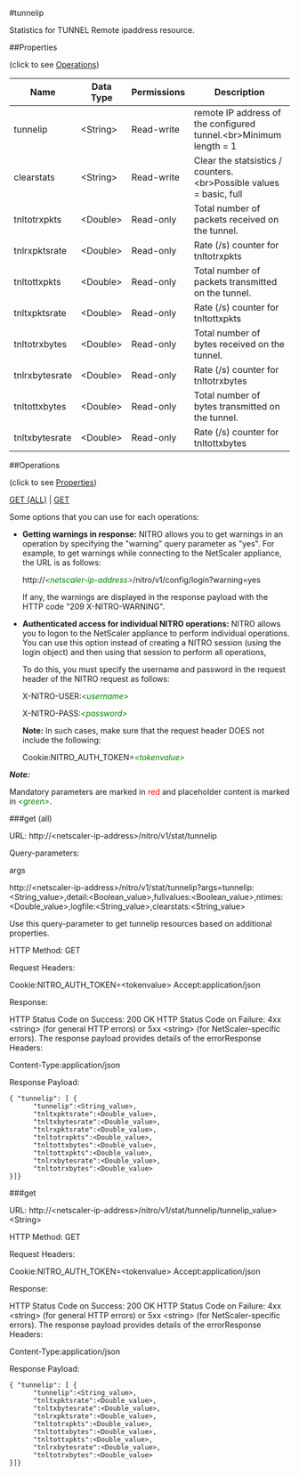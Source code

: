 #tunnelip

Statistics for TUNNEL Remote ipaddress resource.


##Properties 
<span>(click to see [Operations](#operations))</span>


<table><thead><tr><th>Name</th><th> Data Type</th><th> Permissions</th><th>Description</th></tr></thead><tbody><tr><td>tunnelip</td><td>&lt;String></td><td>Read-write</td><td>remote IP address of the configured tunnel.&lt;br>Minimum length = 1</td><tr><tr><td>clearstats</td><td>&lt;String></td><td>Read-write</td><td>Clear the statsistics / counters.&lt;br>Possible values = basic, full</td><tr><tr><td>tnltotrxpkts</td><td>&lt;Double></td><td>Read-only</td><td>Total number of packets received on the tunnel.</td><tr><tr><td>tnlrxpktsrate</td><td>&lt;Double></td><td>Read-only</td><td>Rate (/s) counter for tnltotrxpkts</td><tr><tr><td>tnltottxpkts</td><td>&lt;Double></td><td>Read-only</td><td>Total number of packets transmitted on the tunnel.</td><tr><tr><td>tnltxpktsrate</td><td>&lt;Double></td><td>Read-only</td><td>Rate (/s) counter for tnltottxpkts</td><tr><tr><td>tnltotrxbytes</td><td>&lt;Double></td><td>Read-only</td><td>Total number of bytes received on the tunnel.</td><tr><tr><td>tnlrxbytesrate</td><td>&lt;Double></td><td>Read-only</td><td>Rate (/s) counter for tnltotrxbytes</td><tr><tr><td>tnltottxbytes</td><td>&lt;Double></td><td>Read-only</td><td>Total number of bytes transmitted on the tunnel.</td><tr><tr><td>tnltxbytesrate</td><td>&lt;Double></td><td>Read-only</td><td>Rate (/s) counter for tnltottxbytes</td><tr></tbody></table>
##Operations 
<span>(click to see [Properties](#properties))</span>


[GET (ALL)](#get-(all)) | [GET](#get)


Some options that you can use for each operations:
<ul><li><p><b>Getting warnings in response:</b> NITRO allows you to get warnings in an operation by specifying the "warning" query parameter as "yes". For example, to get warnings while connecting to the NetScaler appliance, the URL is as follows:</p><p>http://<span style="color:green;font-style:italic;">&lt;netscaler-ip-address&gt;</span>/nitro/v1/config/login?warning=yes</p><p>If any, the warnings are displayed in the response payload with the HTTP code "209 X-NITRO-WARNING".</p></li><li><p><b>Authenticated access for individual NITRO operations:</b> NITRO allows you to logon to the NetScaler appliance to perform individual operations. You can use this option instead of creating a NITRO session (using the login object) and then using that session to perform all operations,</p><p>To do this, you must specify the username and password in the request header of the NITRO request as follows:</p><p>X-NITRO-USER:<span style="color:green;font-style:italic;">&lt;username&gt;</span></p><p>X-NITRO-PASS:<span style="color:green;font-style:italic;">&lt;password&gt;</span></p><p><b>Note:</b> In such cases, make sure that the request header DOES not include the following:</p><p>Cookie:NITRO_AUTH_TOKEN=<span style="color:green;font-style:italic;">&lt;tokenvalue&gt;</span></p></li></ul>



***Note:*** 
Mandatory parameters are marked in <span style="color:#FF0000;">red</span> and placeholder content is marked in <span style="color:green;font-style:italic">&lt;green&gt;</span>.

###get (all)



URL: http://&lt;netscaler-ip-address&gt;/nitro/v1/stat/tunnelip
Query-parameters:
args
http://&lt;netscaler-ip-address&gt;/nitro/v1/stat/tunnelip?args=tunnelip:&lt;String_value&gt;,detail:&lt;Boolean_value&gt;,fullvalues:&lt;Boolean_value&gt;,ntimes:&lt;Double_value&gt;,logfile:&lt;String_value&gt;,clearstats:&lt;String_value&gt;
Use this query-parameter to get tunnelip resources based on additional properties.



HTTP Method: GET
Request Headers:

Cookie:NITRO_AUTH_TOKEN=&lt;tokenvalue&gt;Accept:application/json

Response:
HTTP Status Code on Success: 200 OKHTTP Status Code on Failure: 4xx &lt;string&gt; (for general HTTP errors) or 5xx &lt;string&gt; (for NetScaler-specific errors). The response payload provides details of the errorResponse Headers:

Content-Type:application/json

Response Payload: ```{ "tunnelip": [ {      "tunnelip":<String_value>,      "tnltxpktsrate":<Double_value>,      "tnltxbytesrate":<Double_value>,      "tnlrxpktsrate":<Double_value>,      "tnltotrxpkts":<Double_value>,      "tnltottxbytes":<Double_value>,      "tnltottxpkts":<Double_value>,      "tnlrxbytesrate":<Double_value>,      "tnltotrxbytes":<Double_value>}]}```



###get



URL: http://&lt;netscaler-ip-address&gt;/nitro/v1/stat/tunnelip/tunnelip_value&gt;&lt;String&gt;
HTTP Method: GET
Request Headers:

Cookie:NITRO_AUTH_TOKEN=&lt;tokenvalue&gt;Accept:application/json

Response:
HTTP Status Code on Success: 200 OKHTTP Status Code on Failure: 4xx &lt;string&gt; (for general HTTP errors) or 5xx &lt;string&gt; (for NetScaler-specific errors). The response payload provides details of the errorResponse Headers:

Content-Type:application/json

Response Payload: ```{ "tunnelip": [ {      "tunnelip":<String_value>,      "tnltxpktsrate":<Double_value>,      "tnltxbytesrate":<Double_value>,      "tnlrxpktsrate":<Double_value>,      "tnltotrxpkts":<Double_value>,      "tnltottxbytes":<Double_value>,      "tnltottxpkts":<Double_value>,      "tnlrxbytesrate":<Double_value>,      "tnltotrxbytes":<Double_value>}]}```




